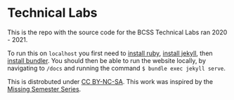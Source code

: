 # Technical Labs

This is the repo with the source code for the BCSS Technical Labs ran 2020 - 2021.

To run this on `localhost` you first need to [install ruby](https://www.ruby-lang.org/en/documentation/installation/), [install jekyll](https://jekyllrb.com/docs/installation/), then [install bundler](http://bundler.io/).
You should then be able to run the website locally, by navigating to `/docs` and running the command `$ bundle exec jekyll serve`.

This is distrobuted under [CC BY-NC-SA](https://creativecommons.org/licenses/by-nc-sa/4.0/legalcode).
This work was inspired by the [Missing Semester Series](https://missing.csail.mit.edu).
